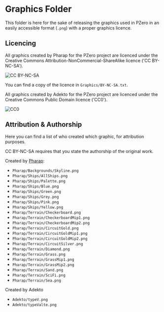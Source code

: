 # Graphics Folder

This folder is here for the sake of releasing the graphics used in PZero in an easily accessible format (`.png`) with a proper graphics licence.  

## Licencing

All graphics created by Pharap for the PZero project are licenced under the Creative Commons Attribution-NonCommercial-ShareAlike licence ('CC BY-NC-SA').  

![CC BY-NC-SA](https://mirrors.creativecommons.org/presskit/buttons/88x31/png/by-nc-sa.png)

You can find a copy of the licence in `Graphics/BY-NC-SA.txt`.  

All graphics created by Adekto for the PZero project are licenced under the Creative Commons Public Domain licence ('CC0').

![CC0](https://mirrors.creativecommons.org/presskit/buttons/88x31/png/publicdomain.png)

## Attribution & Authorship

Here you can find a list of who created which graphic, for attribution purposes.  

CC BY-NC-SA requires that you state the authorship of the original work.  

Created by [Pharap](https://github.com/Pharap):  

* `Pharap/Backgrounds/Skyline.png`
* `Pharap/Ships/AllShips.png`
* `Pharap/Ships/Palette.png`
* `Pharap/Ships/Blue.png`
* `Pharap/Ships/Green.png`
* `Pharap/Ships/Grey.png`
* `Pharap/Ships/Pink.png`
* `Pharap/Ships/Yellow.png`
* `Pharap/Terrain/Checkerboard.png`
* `Pharap/Terrain/CheckerboardMip1.png`
* `Pharap/Terrain/CheckerboardMip2.png`
* `Pharap/Terrain/CircuitGold.png`
* `Pharap/Terrain/CircuitGoldMip1.png`
* `Pharap/Terrain/CircuitGoldMip2.png`
* `Pharap/Terrain/CircuitSilver.png`
* `Pharap/Terrain/Diamond.png`
* `Pharap/Terrain/Grass.png`
* `Pharap/Terrain/GrassMip1.png`
* `Pharap/Terrain/GrassMip2.png`
* `Pharap/Terrain/Sand.png`
* `Pharap/Terrain/SciFi.png`
* `Pharap/Terrain/Sea.png`

Created by Adekto

* `Adekto/typeV.png`
* `Adekto/typeValte.png`
